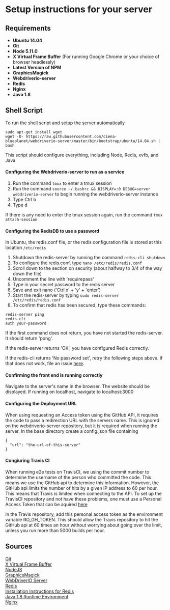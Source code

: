 # Setup instructions for your server

## Requirements
* **Ubuntu 14.04**
* **Git**
* **Node 5.11.0**
* **X Virtual Frame Buffer** (For running Google Chrome or your choice of browser headlessly)
* **Latest Version of NPM**
* **GraphicsMagick**
* **Webdriverio-server**
* **Redis**
* **Nginx**
* **Java 1.8**

## Shell Script
To run the shell script and setup the server automatically
```
sudo apt-get install wget
wget -O- https://raw.githubusercontent.com/ciena-blueplanet/webdriverio-server/master/bin/bootstrap/ubuntu/14.04.sh | bash
```
This script should configure everything, including Node, Redis, xvfb, and Java

#### Configuring the Webdriverio-server to run as a service
1. Run the command ```tmux``` to enter a tmux session
2. Run the command ```source ~/.bashrc && DISPLAY=:0 DEBUG=server webdriverio-server``` to begin running the webdriverio-server instance
3. Type Ctrl b
4. Type d

If there is any need to enter the tmux session again, run the command ```tmux attach-session```

#### Configuring the RedisDB to use a password
In Ubuntu, the redis.conf file, or the redis configuration file is stored at this location ```/etc/redis```  

1. Shutdown the redis-server by running the command ```redis-cli shutdown```
2. To configure the redis.conf, type ```nano /etc/redis/redis.conf```
3. Scroll down to the section on security (about halfway to 3/4 of the way down the file)
4. Uncomment the line with 'requirepass'
5. Type in your secret password to the redis server
6. Save and exit nano ('Ctrl x' + 'y' + 'enter')
7. Start the redis-server by typing ```sudo redis-server /etc/redis/redis.conf```
8. To confirm that redis has been secured, type these commands:  

```
redis-server ping
redis-cli
auth your-password
```

If the first command does not return, you have not started the redis-server. It should return 'pong'.

If the redis-server returns 'OK', you have configured Redis correctly.

If the redis-cli returns 'No password set', retry the following steps above. If that does not work, file an issue [here](https://github.com/ciena-blueplanet/webdriverio-server/issues).

#### Confirming the front end is running correctly
Navigate to the server's name in the browser. The website should be displayed. If running on localhost, navigate to localhost:3000

#### Configuring the Deployment URL
When using requesting an Access token using the GitHub API, it requires the code to pass a redirection URL with the servers name.
This is ignored on the webdriverio-server repository, but it is required when running the server. In the base directory create a config.json file containing


```
{
  "url": "the-url-of-this-server"
}
```

#### Congiuring Travis CI
When running e2e tests on TravisCI, we using the commit number to determine the username of the person who committed the code. This means we use the GitHub api to 
determine this information. However, the GitHub api limits the number of hits by a given IP address to 60 per hour. This means that Travis is limited when connecting
to the API. To set up the TravisCI repository and not have these problems, one must use a Personal Access Token that can be aquired [here](https://help.github.com/articles/creating-an-access-token-for-command-line-use/)


In the Travis repository, add this personal access token as the environment variable RO_GH_TOKEN. This should allow the Travis repository to hit the GitHub api at 60 times an hour 
without worrying about going over the limit, unless you run more than 5000 builds per hour.


## Sources
[Git](https://help.ubuntu.com/lts/serverguide/git.html)  
[X Virtual Frame Buffer](https://www.x.org/archive/X11R7.6/doc/man/man1/Xvfb.1.xhtml)  
[NodeJS](https://nodejs.org/en)  
[GraphicsMagick](http://www.graphicsmagick.org/index.html)  
[WebDriverIO Server](https://github.com/ciena-blueplanet/webdriverio-server)  
[Redis](http://redis.io)  
[Installation Instructions for Redis](https://www.digitalocean.com/community/tutorials/how-to-configure-a-redis-cluster-on-ubuntu-14-04)  
[Java 1.8 Runtime Environment](http://www.oracle.com/technetwork/java/javase/downloads/jre8-downloads-2133155.html)  
[Nginx](http://nginx.org)



